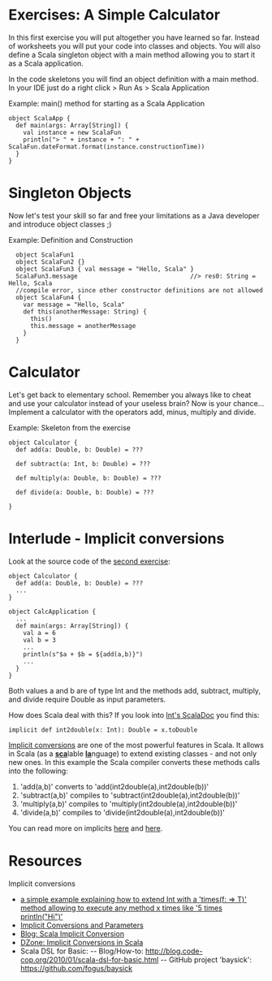 Exercises: A Simple Calculator
======================

In this first exercise you will put altogether you have learned so far. Instead of worksheets you will put your code into classes and objects.
You will also define a Scala singleton object with a main method allowing you to start it as a Scala application. 

In the code skeletons you will find an object definition with a main method. In your IDE just do a right click > Run As > Scala Application

Example: main() method for starting as a Scala Application
```
object ScalaApp {
  def main(args: Array[String]) {
    val instance = new ScalaFun
    println("> " + instance + ": " + ScalaFun.dateFormat.format(instance.constructionTime))
  }
}
```


# Singleton Objects
Now let's test your skill so far and free your limitations as a Java developer and introduce object classes ;)

Example: Definition and Construction
```
  object ScalaFun1
  object ScalaFun2 {}
  object ScalaFun3 { val message = "Hello, Scala" }
  ScalaFun3.message                               //> res0: String = Hello, Scala
  //compile error, since other constructor definitions are not allowed
  object ScalaFun4 {
    var message = "Hello, Scala"
    def this(anotherMessage: String) {
      this()
      this.message = anotherMessage
    }
  }
```

# Calculator
Let's get back to elementary school. Remember you always like to cheat
and use your calculator instead of your useless brain? Now is your chance...
Implement a calculator with the operators add, minus, multiply and divide.

Example: Skeleton from the exercise
```
object Calculator {
  def add(a: Double, b: Double) = ???

  def subtract(a: Int, b: Double) = ???

  def multiply(a: Double, b: Double) = ???

  def divide(a: Double, b: Double) = ???
  
}
```

# Interlude - Implicit conversions
Look at the source code of the [second exercise](./FirstStepsExercise02Calculator.scala):
```
object Calculator {
  def add(a: Double, b: Double) = ???
  ...
}

object CalcApplication {
  ...
  def main(args: Array[String]) {
    val a = 6
    val b = 3
    ...
    println(s"$a + $b = ${add(a,b)}")
    ...
  }
}
```
Both values a and b are of type Int and the methods add, subtract, multiply, and divide require Double as input parameters.

How does Scala deal with this? If you look into [Int's ScalaDoc](http://www.scala-lang.org/api/current/#scala.Int) you find this:
```
implicit def int2double(x: Int): Double = x.toDouble
```
[Implicit conversions](http://www.artima.com/pins1ed/implicit-conversions-and-parameters.html) are one of the most powerful features in Scala. It allows in Scala (as a <u><b>sca</b></u>lable <u><b>la</b></u>nguage) to extend existing classes - and not only new ones. In this example the Scala compiler converts these methods calls into the following:
<ol>
<li>'add(a,b)' converts to 'add(int2double(a),int2double(b))'</li>
<li>'subtract(a,b)' compiles to 'subtract(int2double(a),int2double(b))'</li>
<li>'multiply(a,b)' compiles to 'multiply(int2double(a),int2double(b))'</li>
<li>'divide(a,b)' compiles to 'divide(int2double(a),int2double(b))'</li>
</ol>

You can read more on implicits [here](http://pietrowski.info/2009/07/scala-implicit-conversion/) and [here](http://java.dzone.com/articles/implicit-conversions-scala).

# Resources

Implicit conversions
- [a simple example explaining how to extend Int with a 'times(f: => T)' method allowing to execute any method x times like '5 times println("Hi")'](http://docs.scala-lang.org/overviews/core/implicit-classes.html)
- [Implicit Conversions and Parameters](http://www.artima.com/pins1ed/implicit-conversions-and-parameters.html)
- [Blog: Scala Implicit Conversion](http://pietrowski.info/2009/07/scala-implicit-conversion/)
- [DZone: Implicit Conversions in Scala](http://java.dzone.com/articles/implicit-conversions-scala)
- Scala DSL for Basic:
-- Blog/How-to: http://blog.code-cop.org/2010/01/scala-dsl-for-basic.html
-- GitHub project 'baysick': https://github.com/fogus/baysick 
